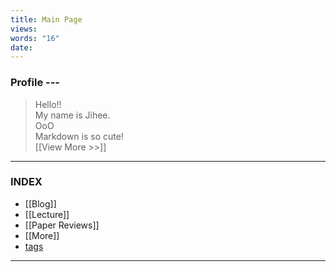 ```yaml
---
title: Main Page
views: 
words: "16"
date:
---
```

### Profile ---
> Hello!! </br>
My name is Jihee. </br>
OoO</br>
Markdown is so cute! </br>
[[View More >>]]


---

### INDEX
- [[Blog]]
- [[Lecture]]
- [[Paper Reviews]]
- [[More]]
- [tags](https://jihee.pages.dev/tags/)

---
